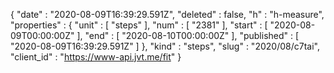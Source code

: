 {
  "date" : "2020-08-09T16:39:29.591Z",
  "deleted" : false,
  "h" : "h-measure",
  "properties" : {
    "unit" : [ "steps" ],
    "num" : [ "2381" ],
    "start" : [ "2020-08-09T00:00:00Z" ],
    "end" : [ "2020-08-10T00:00:00Z" ],
    "published" : [ "2020-08-09T16:39:29.591Z" ]
  },
  "kind" : "steps",
  "slug" : "2020/08/c7tai",
  "client_id" : "https://www-api.jvt.me/fit"
}

